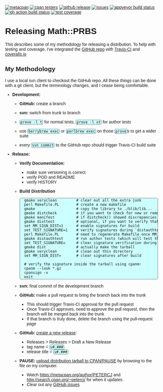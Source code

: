 [![](https://img.shields.io/cpan/v/Math-PRBS.svg?colorB=00CC00 "metacpan")](https://metacpan.org/pod/Math::PRBS)
[![](http://cpants.cpanauthors.org/dist/Math-PRBS.png "cpan testers")](http://matrix.cpantesters.org/?dist=Math-PRBS)
[![](https://img.shields.io/github/release/pryrt/Math-PRBS.svg "github release")](https://github.com/pryrt/Math-PRBS/releases)
[![](https://img.shields.io/github/issues/pryrt/Math-PRBS.svg "issues")](https://github.com/pryrt/Math-PRBS/issues)
[![](https://ci.appveyor.com/api/projects/status/cj6cbq7u9velb8wx?svg=true "appveyor build status")](https://ci.appveyor.com/project/pryrt/math-prbs)
[![](https://github.com/pryrt/Math-PRBS/actions/workflows/perl-ci.yml/badge.svg "gh action build status")](https://github.com/pryrt/Math-PRBS/actions/workflows/perl-ci.yml)
[![](https://coveralls.io/repos/github/pryrt/Math-PRBS/badge.svg?branch=main "test coverage")](https://coveralls.io/github/pryrt/Math-PRBS?branch=main)

# Releasing Math::PRBS

This describes some of my methodology for releasing a distribution.  To help with testing and coverage, I've integrated the [GitHub repo](https://github.com/pryrt/Math-PRBS/) with [Travis-CI](https://travis-ci.org/pryrt/Math-PRBS) and [coveralls.io](https://coveralls.io/github/pryrt/Math-PRBS)

## My Methodology

I use a local svn client to checkout the GitHub repo.  All these things can be done with a git client, but the terminology changes, and I cease being comfortable.

* **Development:**

    * **GitHub:** create a branch

    * **svn:** switch from trunk to branch

    * `prove -l t` for normal tests, `prove -l xt` for author tests
    * use `berrybrew exec` or `perlbrew exec` on those `prove`s to get a wider suite
    * every `svn commit` to the GitHub repo should trigger Travis-CI build suite

* **Release:**

    * **Verify Documentation:**
        * make sure versioning is correct
        * verify POD and README
        * verify HISTORY

    * **Build Distribution**

            gmake veryclean         # clear out all the extra junk
            perl Makefile.PL        # create a new makefile
            gmake                   # copy the library to ./blib/lib...
            gmake distcheck         # if you want to check for new or removed files
            gmake manifest          # if distcheck() showed discrepancies
            gmake disttest          # optional, if you want to verify that make test will work for the CPAN audience
            set MM_SIGN_DIST=1      # enable signatures for build
            set TEST_SIGNATURE=1    # verify signatures during `distauthtest`
            perl Makefile.PL        # need to regenerate Makefile once MM_SIGN_DIST is enabled
            gmake distauthtest      # run author tests (which will test the signature)
            set TEST_SIGNATURE=     # clear signature verification during `disttest`
            gmake dist              # actually make the tarball
            gmake veryclean         # clean out this directory
            set MM_SIGN_DIST=       # clear signatures after build

            # verify the signature inside the tarball using cpanm:
            cpanm --look *.gz
            cpansign -v
            exit

    * **svn:** final commit of the development branch

    * **GitHub:** make a pull request to bring the branch back into the trunk
        * This should trigger Travis-CI approval for the pull request
        * Once Travis-CI approves, need to approve the pull request, then the branch will be merged back into the trunk
        * If that branch is truly done, delete the branch using the pull-request page

    * **GitHub:** [create a new release](https://help.github.com/articles/creating-releases/):
        * Releases > Releases > Draft a New Release
        * tag name = `v#.###`
        * release title = `v#.###`

    * **PAUSE:** [upload distribution tarball to CPAN/PAUSE](https://pause.perl.org/pause/authenquery?ACTION=add_uri) by browsing to the file on my computer.
        * Watch <https://metacpan.org/author/PETERCJ> and <http://search.cpan.org/~petercj/> for when it updates
        * Clear out any [GitHub issues](https://github.com/pryrt/Math-PRBS/issues/)


<style>
body { font-family: sans-serif; }
code {
    font-family: monospace;
    white-space: pre;
    display: inline;
    border: 1px solid #677;
    border-radius: 4px;
    padding: 0 2px;
    background: #cff;
}
pre code {
    display: block;
}
blockquote {
    font-style: italic;
    font-size: smaller;
    color: grey;
    border-left: 1px dotted black;
    padding-left: 1ex;
}
</style>
